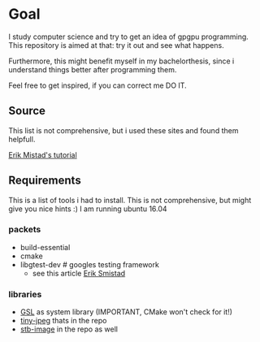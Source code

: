# Goal

I study computer science and try to get an idea of gpgpu programming.
This repository is aimed at that: try it out and see what happens.

Furthermore, this might benefit myself in my bachelorthesis, since i understand things 
better after programming them.

Feel free to get inspired, if you can correct me DO IT.


## Source

This list is not comprehensive, but i used these sites and found them helpfull.

[Erik Mistad's tutorial](https://www.eriksmistad.no/gaussian-blur-using-opencl-and-the-built-in-images-textures/)

## Requirements

This is a list of tools i had to install. This is not comprehensive, but might give you nice hints :)
I am running ubuntu 16.04
### packets
- build-essential
- cmake
- libgtest-dev # googles testing framework
    - see this article [Erik Smistad](https://www.eriksmistad.no/getting-started-with-google-test-on-ubuntu/)

### libraries
- [GSL](https://github.com/Microsoft/GSL) as system library (IMPORTANT, CMake won't check for it!)
- [tiny-jpeg](https://github.com/serge-rgb/TinyJPEG) thats in the repo
- [stb-image](https://github.com/nothings/stb/blob/master/stb_image.h) in the repo as well
